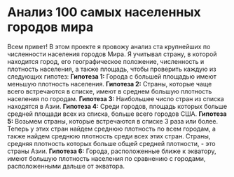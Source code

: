 # Анализ 100 самых населенных городов мира
Всем привет! В этом проекте я провожу анализ ста крупнейших по численности населения городов Мира. Я учитывал страну, в которой находится город, его географическое положение, численность и плотность населения, а также площадь, чтобы проверить каждую из следующих гипотез:
**Гипотеза 1:** Города с большей площадью имеют меньшую плотность населения.
**Гипотеза 2:** Страны, которые чаще всего встречаются в списке, имеют в среднем большую плотность населения по городам.
**Гипотеза 3:** Наибольшее число стран из списка находятся в Азии.
**Гипотеза 4:** Среди городов, площадь которых больше средней площади всех из списка, больше всего городов США.
**Гипотеза 5:** Возьмем страны, которые встречаются в списке 3 раза или более. Теперь у этих стран найдем среднюю плотность по всем городам, а также найдем среднюю плотность среди всех этих стран. Страны, средняя плотность которых больше общей средней плотности, - это страны Азии.
**Гипотеза 6:** Города, расположенные ближе к экватору, имеют большую плотность населения по сравнению с городами, расположенными дальше от экватора.
